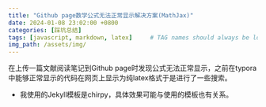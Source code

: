 ```yaml
---
title: "Github page数学公式无法正常显示解决方案(MathJax)"
date: 2024-01-08 23:02:00 +0800
categories: [踩坑总结]
tags: [javascript, markdown, latex]     # TAG names should always be lowercase
img_path: /assets/img/
---
```


在上传一篇文献阅读笔记到Github page时发现公式无法正常显示，之前在typora中能够正常显示的代码在网页上显示为纯latex格式于是进行了一些搜索。

- 我使用的Jekyll模板是chirpy，具体效果可能与使用的模板也有关系。


